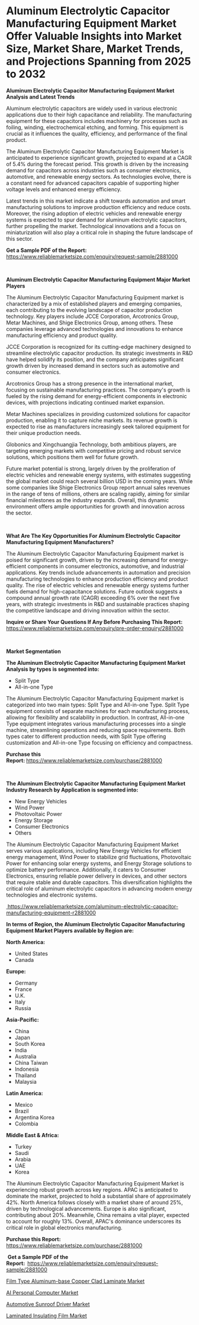 <p><h1>Aluminum Electrolytic Capacitor Manufacturing Equipment Market Offer Valuable Insights into Market Size, Market Share, Market Trends, and Projections Spanning from 2025 to 2032</h1></p><p><strong>Aluminum Electrolytic Capacitor Manufacturing Equipment Market Analysis and Latest Trends</strong></p>
<p><p>Aluminum electrolytic capacitors are widely used in various electronic applications due to their high capacitance and reliability. The manufacturing equipment for these capacitors includes machinery for processes such as foiling, winding, electrochemical etching, and forming. This equipment is crucial as it influences the quality, efficiency, and performance of the final product.</p><p>The Aluminum Electrolytic Capacitor Manufacturing Equipment Market is anticipated to experience significant growth, projected to expand at a CAGR of 5.4% during the forecast period. This growth is driven by the increasing demand for capacitors across industries such as consumer electronics, automotive, and renewable energy sectors. As technologies evolve, there is a constant need for advanced capacitors capable of supporting higher voltage levels and enhanced energy efficiency.</p><p>Latest trends in this market indicate a shift towards automation and smart manufacturing solutions to improve production efficiency and reduce costs. Moreover, the rising adoption of electric vehicles and renewable energy systems is expected to spur demand for aluminum electrolytic capacitors, further propelling the market. Technological innovations and a focus on miniaturization will also play a critical role in shaping the future landscape of this sector.</p></p>
<p><strong>Get a Sample PDF of the Report:&nbsp;</strong> <a href="https://www.reliablemarketsize.com/enquiry/request-sample/2881000?utm_campaign=1143&utm_medium=2&utm_source=Github&utm_content=ia&utm_term=12032025&utm_id=aluminum-electrolytic-capacitor-manufacturing-equipment">https://www.reliablemarketsize.com/enquiry/request-sample/2881000</a></p>
<p>&nbsp;</p>
<p><strong>Aluminum Electrolytic Capacitor Manufacturing Equipment Major Market Players</strong></p>
<p><p>The Aluminum Electrolytic Capacitor Manufacturing Equipment market is characterized by a mix of established players and emerging companies, each contributing to the evolving landscape of capacitor production technology. Key players include JCCE Corporation, Arcotronics Group, Metar Machines, and Shige Electronics Group, among others. These companies leverage advanced technologies and innovations to enhance manufacturing efficiency and product quality.</p><p>JCCE Corporation is recognized for its cutting-edge machinery designed to streamline electrolytic capacitor production. Its strategic investments in R&D have helped solidify its position, and the company anticipates significant growth driven by increased demand in sectors such as automotive and consumer electronics.</p><p>Arcotronics Group has a strong presence in the international market, focusing on sustainable manufacturing practices. The company's growth is fueled by the rising demand for energy-efficient components in electronic devices, with projections indicating continued market expansion.</p><p>Metar Machines specializes in providing customized solutions for capacitor production, enabling it to capture niche markets. Its revenue growth is expected to rise as manufacturers increasingly seek tailored equipment for their unique production needs.</p><p>Globonics and Xingchuangjia Technology, both ambitious players, are targeting emerging markets with competitive pricing and robust service solutions, which positions them well for future growth. </p><p>Future market potential is strong, largely driven by the proliferation of electric vehicles and renewable energy systems, with estimates suggesting the global market could reach several billion USD in the coming years. While some companies like Shige Electronics Group report annual sales revenues in the range of tens of millions, others are scaling rapidly, aiming for similar financial milestones as the industry expands. Overall, this dynamic environment offers ample opportunities for growth and innovation across the sector.</p></p>
<p>&nbsp;</p>
<p><strong>What Are The Key Opportunities For Aluminum Electrolytic Capacitor Manufacturing Equipment Manufacturers?</strong></p>
<p><p>The Aluminum Electrolytic Capacitor Manufacturing Equipment market is poised for significant growth, driven by the increasing demand for energy-efficient components in consumer electronics, automotive, and industrial applications. Key trends include advancements in automation and precision manufacturing technologies to enhance production efficiency and product quality. The rise of electric vehicles and renewable energy systems further fuels demand for high-capacitance solutions. Future outlook suggests a compound annual growth rate (CAGR) exceeding 6% over the next five years, with strategic investments in R&D and sustainable practices shaping the competitive landscape and driving innovation within the sector.</p></p>
<p><strong>Inquire or Share Your Questions If Any Before Purchasing This Report:</strong> <a href="https://www.reliablemarketsize.com/enquiry/pre-order-enquiry/2881000?utm_campaign=1143&utm_medium=2&utm_source=Github&utm_content=ia&utm_term=12032025&utm_id=aluminum-electrolytic-capacitor-manufacturing-equipment">https://www.reliablemarketsize.com/enquiry/pre-order-enquiry/2881000</a></p>
<p>&nbsp;</p>
<p><strong>Market Segmentation</strong></p>
<p><strong>The Aluminum Electrolytic Capacitor Manufacturing Equipment Market Analysis by types is segmented into:</strong></p>
<p><ul><li>Split Type</li><li>All-in-one Type</li></ul></p>
<p><p>The Aluminum Electrolytic Capacitor Manufacturing Equipment market is categorized into two main types: Split Type and All-in-one Type. Split Type equipment consists of separate machines for each manufacturing process, allowing for flexibility and scalability in production. In contrast, All-in-one Type equipment integrates various manufacturing processes into a single machine, streamlining operations and reducing space requirements. Both types cater to different production needs, with Split Type offering customization and All-in-one Type focusing on efficiency and compactness.</p></p>
<p><strong>Purchase this Report:&nbsp;</strong><a href="https://www.reliablemarketsize.com/purchase/2881000?utm_campaign=1143&utm_medium=2&utm_source=Github&utm_content=ia&utm_term=12032025&utm_id=aluminum-electrolytic-capacitor-manufacturing-equipment">https://www.reliablemarketsize.com/purchase/2881000</a></p>
<p>&nbsp;</p>
<p><strong>The Aluminum Electrolytic Capacitor Manufacturing Equipment Market Industry Research by Application is segmented into:</strong></p>
<p><ul><li>New Energy Vehicles</li><li>Wind Power</li><li>Photovoltaic Power</li><li>Energy Storage</li><li>Consumer Electronics</li><li>Others</li></ul></p>
<p><p>The Aluminum Electrolytic Capacitor Manufacturing Equipment Market serves various applications, including New Energy Vehicles for efficient energy management, Wind Power to stabilize grid fluctuations, Photovoltaic Power for enhancing solar energy systems, and Energy Storage solutions to optimize battery performance. Additionally, it caters to Consumer Electronics, ensuring reliable power delivery in devices, and other sectors that require stable and durable capacitors. This diversification highlights the critical role of aluminum electrolytic capacitors in advancing modern energy technologies and electronic systems.</p></p>
<p><a href="https://www.reliablemarketsize.com/aluminum-electrolytic-capacitor-manufacturing-equipment-r2881000?utm_campaign=1143&utm_medium=2&utm_source=Github&utm_content=ia&utm_term=12032025&utm_id=aluminum-electrolytic-capacitor-manufacturing-equipment">&nbsp;https://www.reliablemarketsize.com/aluminum-electrolytic-capacitor-manufacturing-equipment-r2881000</a></p>
<p><strong>In terms of Region, the Aluminum Electrolytic Capacitor Manufacturing Equipment Market Players available by Region are:</strong></p>
<p>
    <p> <strong> North America: </strong>
        <ul>
            <li>United States</li>
            <li>Canada</li>
        </ul>
        </p> 
    <p> <strong> Europe: </strong>
        <ul>
            <li>Germany</li>
            <li>France</li>
            <li>U.K.</li>
            <li>Italy</li>
            <li>Russia</li>
        </ul>
        </p> 
    <p> <strong> Asia-Pacific: </strong>
        <ul>
            <li>China</li>
            <li>Japan</li>
            <li>South Korea</li>
            <li>India</li>
            <li>Australia</li>
            <li>China Taiwan</li>
            <li>Indonesia</li>
            <li>Thailand</li>
            <li>Malaysia</li>
        </ul>
        </p> 
    <p> <strong> Latin America: </strong>
        <ul>
            <li>Mexico</li>
            <li>Brazil</li>
            <li>Argentina Korea</li>
            <li>Colombia</li>
        </ul>
        </p> 
    <p> <strong> Middle East & Africa: </strong>
        <ul>
            <li>Turkey</li>
            <li>Saudi</li>
            <li>Arabia</li>
            <li>UAE</li>
            <li>Korea</li>
        </ul>
    </p>
    </p>
<p><p>The Aluminum Electrolytic Capacitor Manufacturing Equipment Market is experiencing robust growth across key regions. APAC is anticipated to dominate the market, projected to hold a substantial share of approximately 42%. North America follows closely with a market share of around 25%, driven by technological advancements. Europe is also significant, contributing about 20%. Meanwhile, China remains a vital player, expected to account for roughly 13%. Overall, APAC's dominance underscores its critical role in global electronics manufacturing.</p></p>
<p><strong>Purchase this Report: </strong><a href="https://www.reliablemarketsize.com/purchase/2881000?utm_campaign=1143&utm_medium=2&utm_source=Github&utm_content=ia&utm_term=12032025&utm_id=aluminum-electrolytic-capacitor-manufacturing-equipment">https://www.reliablemarketsize.com/purchase/2881000</a></p>
<p>&nbsp;<strong>Get a Sample PDF of the Report:&nbsp;&nbsp;</strong><a href="https://www.reliablemarketsize.com/enquiry/request-sample/2881000?utm_campaign=1143&utm_medium=2&utm_source=Github&utm_content=ia&utm_term=12032025&utm_id=aluminum-electrolytic-capacitor-manufacturing-equipment">https://www.reliablemarketsize.com/enquiry/request-sample/2881000</a></p>
<p><strong></strong></p>
<p><p><a href="https://github.com/theyasnare5w/Market-Research-Report-List-1/blob/main/film-type-aluminum-base-copper-clad-laminate-market.md?utm_campaign=1143&utm_medium=2&utm_source=Github&utm_content=ia&utm_term=12032025&utm_id=aluminum-electrolytic-capacitor-manufacturing-equipment">Film Type Aluminum-base Copper Clad Laminate Market</a></p><p><a href="https://github.com/yoshih12/Market-Research-Report-List-4/blob/main/ai-personal-computer-market.md?utm_campaign=1143&utm_medium=2&utm_source=Github&utm_content=ia&utm_term=12032025&utm_id=aluminum-electrolytic-capacitor-manufacturing-equipment">AI Personal Computer Market</a></p><p><a href="https://github.com/giulyankela/Market-Research-Report-List-1/blob/main/automotive-sunroof-driver-market.md?utm_campaign=1143&utm_medium=2&utm_source=Github&utm_content=ia&utm_term=12032025&utm_id=aluminum-electrolytic-capacitor-manufacturing-equipment">Automotive Sunroof Driver Market</a></p><p><a href="https://github.com/nacarnzina/Market-Research-Report-List-1/blob/main/laminated-insulating-film-market.md?utm_campaign=1143&utm_medium=2&utm_source=Github&utm_content=ia&utm_term=12032025&utm_id=aluminum-electrolytic-capacitor-manufacturing-equipment">Laminated Insulating Film Market</a></p></p>